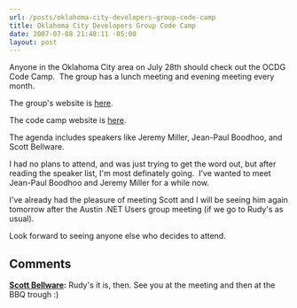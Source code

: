 ```yaml
---
url: /posts/oklahoma-city-developers-group-code-camp
title: Oklahoma City Developers Group Code Camp
date: 2007-07-08 21:48:11 -05:00
layout: post
---
```


Anyone in the Oklahoma City area on July 28th should check out the OCDG Code Camp.  The group has a lunch meeting and evening meeting every month.

The group's website is [here](http://www.okcpro.net/).

The code camp website is [here](http://www.okcodecamp.com/).

The agenda includes speakers like Jeremy Miller, Jean-Paul Boodhoo, and Scott Bellware.

I had no plans to attend, and was just trying to get the word out, but after reading the speaker list, I'm most definately going.  I've wanted to meet Jean-Paul Boodhoo and Jeremy Miller for a while now.

I've already had the pleasure of meeting Scott and I will be seeing him again tomorrow after the Austin .NET Users group meeting (if we go to Rudy's as usual).

Look forward to seeing anyone else who decides to attend.

## Comments

**[Scott Bellware](#53 "2007-07-08 23:46:48"):** Rudy's it is, then. See you at the meeting and then at the BBQ trough :)
